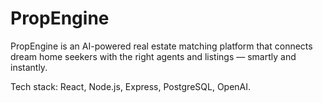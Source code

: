 # PropEngine

PropEngine is an AI-powered real estate matching platform that connects dream home seekers with the right agents and listings — smartly and instantly.

Tech stack: React, Node.js, Express, PostgreSQL, OpenAI.
